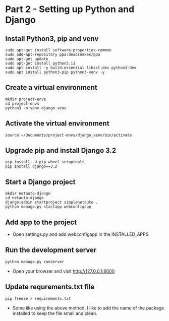 # Part 2 - Setting up Python and Django
## Install Python3, pip and venv
```
sudo apt-get install software-properties-common
sudo add-apt-repository ppa:deadsnakes/ppa
sudo apt-get update
sudo apt-get install python3.11
sudo apt install -y build-essential libssl-dev python3-dev
sudo apt install python3-pip python3-venv -y
```
## Create a virtual environment
```
mkdir project-envs
cd project-envs
python3 -m venv django_venv
```
## Activate the virtual environment
```
source ~/Documents/project-envs/django_venv/bin/activate
```
## Upgrade pip and install Django 3.2
```
pip install -U pip wheel setuptools
pip install django==3.2
```
## Start a Django project
```
mkdir netauto-django
cd netauto-django
django-admin startproject simplenetauto .
python manage.py startapp webconfigapp
```
## Add app to the project
* Open settings.py and add webconfigapp in the INSTALLED_APPS
## Run the development server
```
python manage.py runserver
```
* Open your browser and visit http://127.0.0.1:8000
## Update requrements.txt file
```
pip freeze > requirements.txt
```
* Some like using the above method, I like to add the name of the package installed to keep the file small and clean.